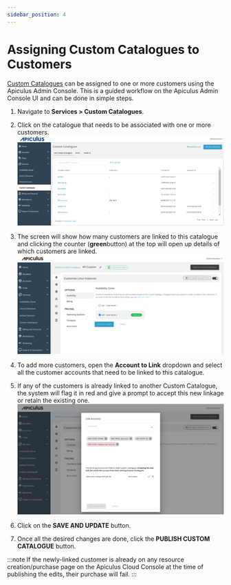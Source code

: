 ```yaml
---
sidebar_position: 4
---
```

# Assigning Custom Catalogues to Customers

[Custom Catalogues](CreatingaCustomCatalogue.md) can be assigned to one or more customers using the Apiculus Admin Console. This is a guided workflow on the Apiculus Admin Console UI and can be done in simple steps.

1. Navigate to **Services > Custom Catalogues**.
2. Click on the catalogue that needs to be associated with one or more customers.![Assigning Custom Catalogues to Customers](img/CustomCatalogues.png)
3. The screen will show how many customers are linked to this catalogue and clicking the counter (<span class="green">**green**</span>button) at the top will open up details of which customers are linked.![Assigning Custom Catalogues to Customers](img/CustomCatalogues1.png)

3. To add more customers, open the **Account to Link** dropdown and select all the customer accounts that need to be linked to this catalogue.
4. If any of the customers is already linked to another Custom Catalogue, the system will flag it in red and give a prompt to accept this new linkage or retain the existing one.![Assigning Custom Catalogues to Customers](img/CustomCatalogues2.png)

5. Click on the **SAVE AND UPDATE** button.
6. Once all the desired changes are done, click the **PUBLISH CUSTOM CATALOGUE** button.

:::note
If the newly-linked customer is already on any resource creation/purchase page on the Apiculus Cloud Console at the time of publishing the edits, their purchase will fail.
:::




